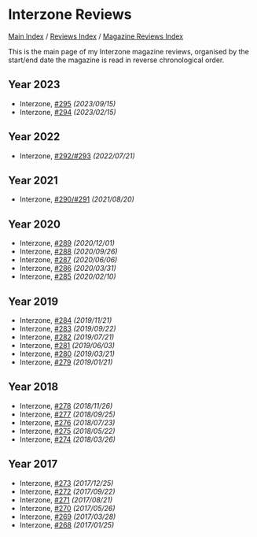# Interzone Reviews

[Main Index](../../../README.md) / [Reviews Index](../../README.md) / [Magazine Reviews Index](../README.md)

This is the main page of my Interzone magazine reviews, organised by the start/end date the magazine is read in reverse chronological order.

## Year 2023
- Interzone, [#295](20230915-Interzone295.md) *(2023/09/15)*
- Interzone, [#294](20230215-Interzone294.md) *(2023/02/15)*

## Year 2022
- Interzone, [#292/#293](20220721-Interzone292_293.md) *(2022/07/21)*

## Year 2021
- Interzone, [#290/#291](20210820-Interzone290_291.md) *(2021/08/20)*

## Year 2020
- Interzone, [#289](20201201-Interzone289.md) *(2020/12/01)*
- Interzone, [#288](20200926-Interzone288.md) *(2020/09/26)*
- Interzone, [#287](20200606-Interzone287.md) *(2020/06/06)*
- Interzone, [#286](20200331-Interzone286.md) *(2020/03/31)*
- Interzone, [#285](20200210-Interzone285.md) *(2020/02/10)*

## Year 2019
- Interzone, [#284](20191121-Interzone284.md) *(2019/11/21)*
- Interzone, [#283](20190922-Interzone283.md) *(2019/09/22)*
- Interzone, [#282](20190721-Interzone282.md) *(2019/07/21)*
- Interzone, [#281](20190603-Interzone281.md) *(2019/06/03)*
- Interzone, [#280](20190321-Interzone280.md) *(2019/03/21)*
- Interzone, [#279](20190121-Interzone279.md) *(2019/01/21)*

## Year 2018
- Interzone, [#278](20181126-Interzone278.md) *(2018/11/26)*
- Interzone, [#277](20180925-Interzone277.md) *(2018/09/25)*
- Interzone, [#276](20180723-Interzone276.md) *(2018/07/23)*
- Interzone, [#275](20180522-Interzone275.md) *(2018/05/22)*
- Interzone, [#274](20180326-Interzone274.md) *(2018/03/26)*

## Year 2017
- Interzone, [#273](20171225-Interzone273.md) *(2017/12/25)*
- Interzone, [#272](20170922-Interzone272.md) *(2017/09/22)*
- Interzone, [#271](20170821-Interzone271.md) *(2017/08/21)*
- Interzone, [#270](20170526-Interzone270.md) *(2017/05/26)*
- Interzone, [#269](20170328-Interzone269.md) *(2017/03/28)*
- Interzone, [#268](20170125-Interzone268.md) *(2017/01/25)*
